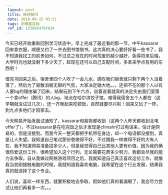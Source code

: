 ```yaml
---
 layout: post
 title: 继续郁闷
 date: 2018-09-15 03:51
 tags: 旧博客存档
 ref_id: 1536954707634
---
```

今天已经开始重新回到学习状态中，早上完成了最近看的那一节，中午kassarar回来拿衣服，顺便又约了一齐去图书馆借书。这次真的决心要好好看一些书了，我不知道我找工的前景如何，不过总之现在的时间荒废的越少越好，免得将来后悔，大学时光也就没剩下多少天了，趁现在还可以自己支配时间，多拿来学点有用的东西吧！



借完书回来之后，宿舍里四个人吹了一会儿水，感叹我们宿舍就只剩下两个人没着落了，然后为了驱散消极无聊的气氛，大家决定锄大地。。。还把不在的那个人以有人要bg的理由骗了回来，结果玩到下午六点，说着说着就真的决定先由我们室第一个拿offer（腾讯）的人bg，地点在哈尔滨饺子馆。难得我宿舍五个人都在（这学期就没试过几次），还一齐聚起来吃顿饭，自然就要尽兴啦！回来又玩了一阵，到九点多他们才回家去。



今天网易开始发面试通知了，kassarar和超哥都收到（这两个人昨天都收到北电offer了），不过kassarar是在吃完饭之后才发现是chinahr打过电话来，估计是网易的，但是没接到。而我今天一整天都把手机带在身边，却一个电话都没接到，真是让人失望。我知道自己笔试那份卷做得不好，不过跟我一样做得不好的大有人在，我不知道网易准备招多少人，但是我觉得自己比其他人更有价值，因为我的确很热爱这份工作，很希望加入这个行列，无论需要花费多少努力，我都会尽我的能力去争取。自从我做过网络游戏项目之后，我就知道自己真正喜欢这份工作，就像我当初刚接触电脑的时候，我就知道我喜欢电脑，我希望在这个行业发展，结果我真的就选择了这个专业。



人们说，喜欢一样东西，就要积极地去争取，假如他们真的看漏眼了，我会尽力尝试让他们再看多一次。。。

